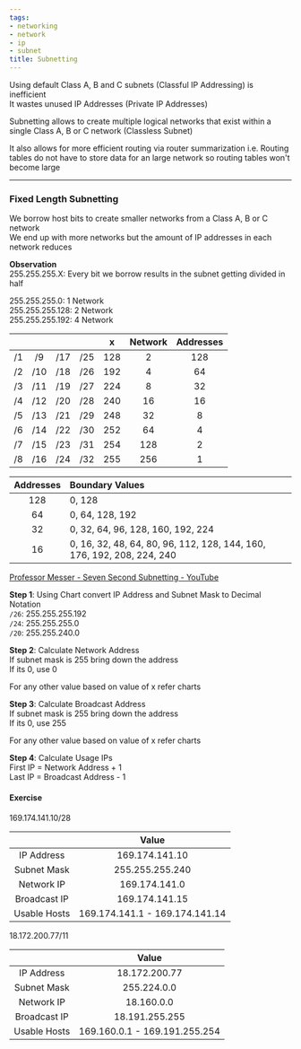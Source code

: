 ```yaml
---
tags:
- networking
- network
- ip
- subnet
title: Subnetting
---
```


Using default Class A, B and C subnets (Classful IP Addressing) is inefficient  
It wastes unused IP Addresses (Private IP Addresses)

Subnetting allows to create multiple logical networks that exist within a single Class A, B or C network (Classless Subnet)

It also allows for more efficient routing via router summarization i.e. Routing tables do not have to store data for an large network so routing tables won't become large

---

### Fixed Length Subnetting

We borrow host bits to create smaller networks from a Class A, B or C network  
We end up with more networks but the amount of IP addresses in each network reduces  

**Observation**  
255.255.255.X: Every bit we borrow results in the subnet getting divided in half  

255.255.255.0: 1 Network  
255.255.255.128: 2 Network  
255.255.255.192: 4 Network

|       |       |       |       |   x   | Network | Addresses |
| :---: | :---: | :---: | :---: | :---: | :-----: | :-------: |
|  /1   |  /9   |  /17  |  /25  |  128  |    2    |    128    |
|  /2   |  /10  |  /18  |  /26  |  192  |    4    |    64     |
|  /3   |  /11  |  /19  |  /27  |  224  |    8    |    32     |
|  /4   |  /12  |  /20  |  /28  |  240  |   16    |    16     |
|  /5   |  /13  |  /21  |  /29  |  248  |   32    |     8     |
|  /6   |  /14  |  /22  |  /30  |  252  |   64    |     4     |
|  /7   |  /15  |  /23  |  /31  |  254  |   128   |     2     |
|  /8   |  /16  |  /24  |  /32  |  255  |   256   |     1     |

| Addresses | Boundary Values                                                        |
| :-------: | :--------------------------------------------------------------------- |
|    128    | 0, 128                                                                 |
|    64     | 0, 64, 128, 192                                                        |
|    32     | 0, 32, 64, 96, 128, 160, 192, 224                                      |
|    16     | 0, 16, 32, 48, 64, 80, 96, 112, 128, 144, 160, 176, 192, 208, 224, 240 |

[Professor Messer - Seven Second Subnetting - YouTube](https://www.youtube.com/watch?v=ZxAwQB8TZsM)

**Step 1**: Using Chart convert IP Address and Subnet Mask to Decimal Notation  
`/26`: 255.255.255.192  
`/24`: 255.255.255.0  
`/20`: 255.255.240.0

**Step 2**: Calculate Network Address  
If subnet mask is 255 bring down the address  
If its 0, use 0

For any other value based on value of x refer charts

**Step 3**: Calculate Broadcast Address  
If subnet mask is 255 bring down the address  
If its 0, use 255

For any other value based on value of x refer charts

**Step 4**: Calculate Usage IPs  
First IP = Network Address + 1  
Last IP = Broadcast Address - 1

#### Exercise

169.174.141.10/28

|              |             Value              |
| :----------: | :----------------------------: |
|  IP Address  |         169.174.141.10         |
| Subnet Mask  |        255.255.255.240         |
|  Network IP  |         169.174.141.0          |
| Broadcast IP |         169.174.141.15         |
| Usable Hosts | 169.174.141.1 - 169.174.141.14 |

18.172.200.77/11

|              |             Value             |
| :----------: | :---------------------------: |
|  IP Address  |         18.172.200.77         |
| Subnet Mask  |          255.224.0.0          |
|  Network IP  |          18.160.0.0           |
| Broadcast IP |        18.191.255.255         |
| Usable Hosts | 169.160.0.1 - 169.191.255.254 |